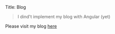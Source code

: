 Title: Blog

> I dind't implement my blog with Angular (yet)

Please visit my blog [here](https://lukaswoodtli.github.io/pages/blog.html)

